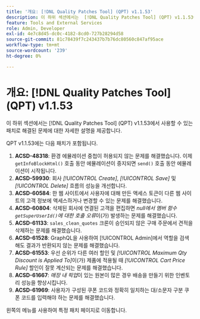 ```yaml
---
title: '개요: [!DNL Quality Patches Tool] (QPT) v1.1.53'
description: 이 하위 섹션에서는  [!DNL Quality Patches Tool] (QPT) v1.1.53에서 사용할 수 있는 패치로 해결된 문제에 대한 자세한 설명을 제공합니다.
feature: Tools and External Services
role: Admin, Developer
exl-id: 4e7c8d45-dc0c-4182-8cd0-727b28294d58
source-git-commit: 81c78439f7c243437b7b76dc80560c847af95ace
workflow-type: tm+mt
source-wordcount: '239'
ht-degree: 0%

---
```


# 개요: [!DNL Quality Patches Tool] (QPT) v1.1.53

이 하위 섹션에서는 [!DNL Quality Patches Tool] (QPT) v1.1.53에서 사용할 수 있는 패치로 해결된 문제에 대한 자세한 설명을 제공합니다.

QPT v1.1.53에는 다음 패치가 포함됩니다.

1. **ACSD-48318**: 환경 에뮬레이션 중첩이 허용되지 않는 문제를 해결했습니다. 이제 `getInfoBlockHtml()` 호출 동안 에뮬레이션이 중지되면 `send()` 호출 동안 에뮬레이션이 시작됩니다.
1. **ACSD-59930**: 회사 *[!UICONTROL Create]*, *[!UICONTROL Save]* 및 *[!UICONTROL Delete]* 흐름의 성능을 개선합니다.
1. **ACSD-60584**: 한 웹 사이트에서 사용자에 대해 만든 액세스 토큰이 다른 웹 사이트의 고객 정보에 액세스하거나 변경할 수 있는 문제를 해결했습니다.
1. **ACSD-60804**: 삭제된 회사에 연결된 고객을 편집하면 *null에서 멤버 함수 `getSuperUserId()`에 대한 호출 오류*&#x200B;이(가) 발생하는 문제를 해결했습니다.
1. **ACSD-61133**: `sales_clean_quotes` 크론이 승인되지 않은 구매 주문에서 견적을 삭제하는 문제를 해결했습니다.
1. **ACSD-61528**: GraphQL을 사용하여 [!UICONTROL Admin]에서 역할을 검색해도 결과가 반환되지 않는 문제를 해결했습니다.
1. **ACSD-61553**: 우선 순위가 다른 여러 할인 및 *[!UICONTROL Maximum Qty Discount is Applied To]*&#x200B;이(가) 제품에 적용될 때 *[!UICONTROL Cart Price Rule]* 할인이 잘못 계산되는 문제를 해결했습니다.
1. **ACSD-61667**: *매장 내 픽업*&#x200B;이 있는 원본이 많은 경우 배송을 만들기 위한 인벤토리 성능을 향상시킵니다.
1. **ACSD-61969**: 사용자가 구성된 쿠폰 코드와 정확히 일치하는 대/소문자 구분 쿠폰 코드를 입력해야 하는 문제를 해결했습니다.

왼쪽의 메뉴를 사용하여 특정 패치 페이지로 이동합니다.
